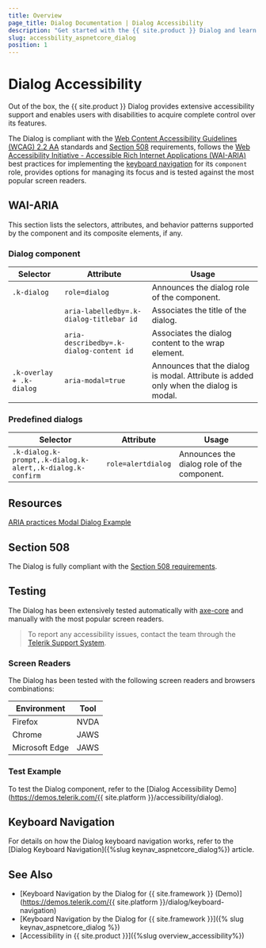 ```yaml
---
title: Overview
page_title: Dialog Documentation | Dialog Accessibility
description: "Get started with the {{ site.product }} Dialog and learn about its accessibility support for WAI-ARIA, Section 508, and WCAG 2.2."
slug: accessbility_aspnetcore_dialog
position: 1
---
```


# Dialog Accessibility

Out of the box, the {{ site.product }} Dialog provides extensive accessibility support and enables users with disabilities to acquire complete control over its features.

The Dialog is compliant with the [Web Content Accessibility Guidelines (WCAG) 2.2 AA](https://www.w3.org/TR/WCAG22/) standards and [Section 508](https://www.section508.gov/) requirements, follows the [Web Accessibility Initiative - Accessible Rich Internet Applications (WAI-ARIA)](https://www.w3.org/WAI/ARIA/apg/) best practices for implementing the [keyboard navigation](#keyboard-navigation) for its `component` role, provides options for managing its focus and is tested against the most popular screen readers.

## WAI-ARIA

This section lists the selectors, attributes, and behavior patterns supported by the component and its composite elements, if any.

### Dialog component

| Selector | Attribute | Usage |
| -------- | --------- | ----- |
| `.k-dialog` | `role=dialog` | Announces the dialog role of the component. |
|  | `aria-labelledby=.k-dialog-titlebar id` | Associates the title of the dialog. |
|  | `aria-describedby=.k-dialog-content id` | Associates the dialog content to the wrap element. |
| `.k-overlay + .k-dialog` | `aria-modal=true` | Announces that the dialog is modal. Attribute is added only when the dialog is modal. |

### Predefined dialogs

| Selector | Attribute | Usage |
| -------- | --------- | ----- |
| `.k-dialog.k-prompt,.k-dialog.k-alert,.k-dialog.k-confirm` | `role=alertdialog` | Announces the dialog role of the component. |

## Resources

[ARIA practices Modal Dialog Example](https://www.w3.org/WAI/ARIA/apg/example-index/dialog-modal/dialog)

## Section 508

The Dialog is fully compliant with the [Section 508 requirements](https://www.section508.gov/).

## Testing

The Dialog has been extensively tested automatically with [axe-core](https://github.com/dequelabs/axe-core) and manually with the most popular screen readers.

> To report any accessibility issues, contact the team through the [Telerik Support System](https://www.telerik.com/account/support-center).

### Screen Readers

The Dialog has been tested with the following screen readers and browsers combinations:

| Environment | Tool |
| ----------- | ---- |
| Firefox | NVDA |
| Chrome | JAWS |
| Microsoft Edge | JAWS |

### Test Example

To test the Dialog component, refer to the [Dialog Accessibility Demo](https://demos.telerik.com/{{ site.platform }}/accessibility/dialog).

## Keyboard Navigation

For details on how the Dialog keyboard navigation works, refer to the [Dialog Keyboard Navigation]({%slug keynav_aspnetcore_dialog%}) article.

## See Also

* [Keyboard Navigation by the Dialog for {{ site.framework }} (Demo)](https://demos.telerik.com/{{ site.platform }}/dialog/keyboard-navigation)
* [Keyboard Navigation by the Dialog for {{ site.framework }}]({% slug keynav_aspnetcore_dialog %})
* [Accessibility in {{ site.product }}]({%slug overview_accessibility%})